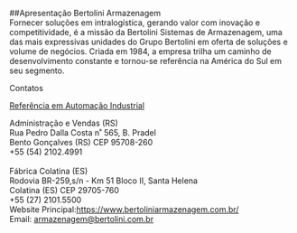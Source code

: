 ##Apresentação Bertolini Armazenagem<br>
Fornecer soluções em intralogística, gerando valor com inovação e competitividade, é a missão da Bertolini Sistemas de Armazenagem, uma das mais expressivas unidades do Grupo Bertolini em oferta de soluções e volume de negócios. Criada em 1984, a empresa trilha um caminho de desenvolvimento constante e tornou-se referência na América do Sul em seu segmento.

Contatos<br>

<a href="https://www.bertoliniarmazenagem.com.br/">Refer&ecirc;ncia em Automa&ccedil;&atilde;o Industrial</a></p>
Administração e Vendas (RS)<br>
Rua Pedro Dalla Costa n˚ 565, B. Pradel<br>
Bento Gonçalves (RS) CEP 95708-260<br>
+55 (54) 2102.4991<br>
<br>
Fábrica Colatina (ES)<br>
Rodovia BR-259,s/n - Km 51 Bloco II, Santa Helena<br>
Colatina (ES) CEP 29705-760<br>
+55 (27) 2101.5500<br>
Website Principal:https://www.bertoliniarmazenagem.com.br/<br>
Email: armazenagem@bertolini.com.br
